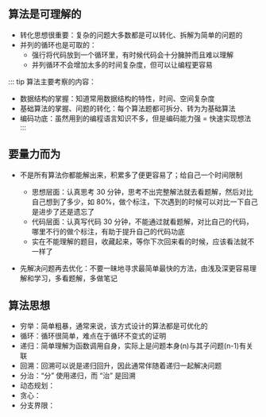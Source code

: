 ## 算法是可理解的

+ 转化思想很重要：复杂的问题大多数都是可以转化、拆解为简单的问题的
+ 并列的循环也是可取的：
  + 强行将代码放到一个循环里，有时候代码会十分臃肿而且难以理解
  + 并列循环不会增加太多的时间复杂度，但可以让编程更容易

::: tip 算法主要考察的内容：
+ 数据结构的掌握：知道常用数据结构的特性，时间、空间复杂度
+ 基础算法的掌握、问题的转化：每个算法题都可拆分、转为为基础算法
+ 编码功底：虽然用到的编程语言知识不多，但是编码能力强 = 快速实现想法
:::



## 要量力而为

+ 不是所有算法你都能解出来，积累多了便更容易了；给自己一个时间限制
  + 思想层面：认真思考 30 分钟，思考不出完整解法就去看题解，然后对比自己想到了多少，如 80%，做个标注，下次遇到的时候可以对比一下自己是进步了还是遗忘了
  + 代码层面：认真写代码 30 分钟，不能通过就看题解，对比自己的代码，哪里不行的做个标注，有助于提升自己的代码功底
  + 实在不能理解的题目，收藏起来，等你下次回来看的时候，应该看法就不一样了

+ 先解决问题再去优化：不要一昧地寻求最简单最快的方法，由浅及深更容易理解和学习，多看题解，多做笔记




## 算法思想

+ 穷举：简单粗暴，通常来说，该方式设计的算法都是可优化的
+ 循环：循环很简单，难点在于循环不变式的证明
+ 递归：简单理解为函数调用自身，实际上是问题本身(n)与其子问题(n-1)有关联
+ 回溯：回溯可以说是递归回升，因此通常伴随着递归一起解决问题
+ 分治：“分” 使用递归，而 “治” 是回溯
+ 动态规划：
+ 贪心：
+ 分支界限：
